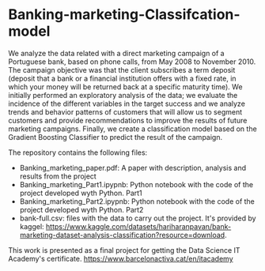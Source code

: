 # Banking-marketing-Classifcation-model
We analyze the data related with a direct marketing campaign of a Portuguese bank, based on phone calls, from May 2008 to November 2010. The campaign objective was that the client subscribes a term deposit (deposit that a bank or a financial institution offers with a fixed rate, in which your money will be returned back at a specific maturity time). We initially performed an exploratory analysis of the data; we evaluate the incidence of the different variables in the target success and we analyze trends and behavior patterns of customers that will allow us to segment customers and provide recommendations to improve the results of future marketing campaigns. Finally, we create a classification model based on the Gradient Boosting Classifier to predict the result of the campaign.

The repository contains the following files:
- Banking_marketing_paper.pdf: A paper with description, analysis and results from the project
- Banking_marketing_Part1.ipypnb: Python notebook with the code of the project developed wyth Python. Part1
- Banking_marketing_Part2.ipypnb: Python notebook with the code of the project developed wyth Python. Part2
- bank-full.csv: files with the data to carry out the project. It's provided by kaggel:  https://www.kaggle.com/datasets/hariharanpavan/bank-marketing-dataset-analysis-classification?resource=download. 

This work is presented as a final project for getting the Data Science IT Academy's certificate. https://www.barcelonactiva.cat/en/itacademy
